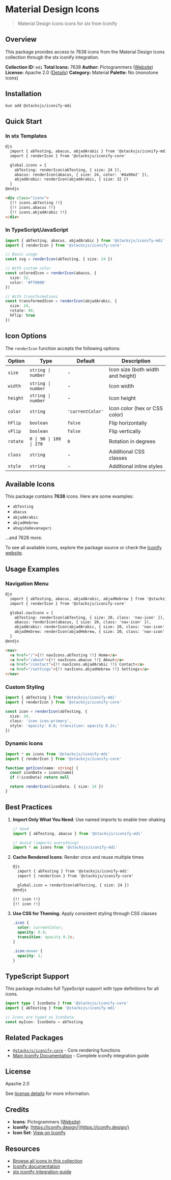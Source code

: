 # Material Design Icons

> Material Design Icons icons for stx from Iconify

## Overview

This package provides access to 7638 icons from the Material Design Icons collection through the stx iconify integration.

**Collection ID:** `mdi`
**Total Icons:** 7638
**Author:** Pictogrammers ([Website](https://github.com/Templarian/MaterialDesign))
**License:** Apache 2.0 ([Details](https://github.com/Templarian/MaterialDesign/blob/master/LICENSE))
**Category:** Material
**Palette:** No (monotone icons)

## Installation

```bash
bun add @stacksjs/iconify-mdi
```

## Quick Start

### In stx Templates

```html
@js
  import { abTesting, abacus, abjadArabic } from '@stacksjs/iconify-mdi'
  import { renderIcon } from '@stacksjs/iconify-core'

  global.icons = {
    abTesting: renderIcon(abTesting, { size: 24 }),
    abacus: renderIcon(abacus, { size: 24, color: '#4a90e2' }),
    abjadArabic: renderIcon(abjadArabic, { size: 32 })
  }
@endjs

<div class="icons">
  {!! icons.abTesting !!}
  {!! icons.abacus !!}
  {!! icons.abjadArabic !!}
</div>
```

### In TypeScript/JavaScript

```typescript
import { abTesting, abacus, abjadArabic } from '@stacksjs/iconify-mdi'
import { renderIcon } from '@stacksjs/iconify-core'

// Basic usage
const svg = renderIcon(abTesting, { size: 24 })

// With custom color
const coloredIcon = renderIcon(abacus, {
  size: 32,
  color: '#ff0000'
})

// With transformations
const transformedIcon = renderIcon(abjadArabic, {
  size: 24,
  rotate: 90,
  hFlip: true
})
```

## Icon Options

The `renderIcon` function accepts the following options:

| Option | Type | Default | Description |
|--------|------|---------|-------------|
| `size` | `string \| number` | - | Icon size (both width and height) |
| `width` | `string \| number` | - | Icon width |
| `height` | `string \| number` | - | Icon height |
| `color` | `string` | `'currentColor'` | Icon color (hex or CSS color) |
| `hFlip` | `boolean` | `false` | Flip horizontally |
| `vFlip` | `boolean` | `false` | Flip vertically |
| `rotate` | `0 \| 90 \| 180 \| 270` | `0` | Rotation in degrees |
| `class` | `string` | - | Additional CSS classes |
| `style` | `string` | - | Additional inline styles |

## Available Icons

This package contains **7638** icons. Here are some examples:

- `abTesting`
- `abacus`
- `abjadArabic`
- `abjadHebrew`
- `abugidaDevanagari`

...and 7628 more.

To see all available icons, explore the package source or check the [Iconify website](https://icon-sets.iconify.design/mdi/).

## Usage Examples

### Navigation Menu

```html
@js
  import { abTesting, abacus, abjadArabic, abjadHebrew } from '@stacksjs/iconify-mdi'
  import { renderIcon } from '@stacksjs/iconify-core'

  global.navIcons = {
    abTesting: renderIcon(abTesting, { size: 20, class: 'nav-icon' }),
    abacus: renderIcon(abacus, { size: 20, class: 'nav-icon' }),
    abjadArabic: renderIcon(abjadArabic, { size: 20, class: 'nav-icon' }),
    abjadHebrew: renderIcon(abjadHebrew, { size: 20, class: 'nav-icon' })
  }
@endjs

<nav>
  <a href="/">{!! navIcons.abTesting !!} Home</a>
  <a href="/about">{!! navIcons.abacus !!} About</a>
  <a href="/contact">{!! navIcons.abjadArabic !!} Contact</a>
  <a href="/settings">{!! navIcons.abjadHebrew !!} Settings</a>
</nav>
```

### Custom Styling

```typescript
import { abTesting } from '@stacksjs/iconify-mdi'
import { renderIcon } from '@stacksjs/iconify-core'

const icon = renderIcon(abTesting, {
  size: 24,
  class: 'icon icon-primary',
  style: 'opacity: 0.8; transition: opacity 0.2s;'
})
```

### Dynamic Icons

```typescript
import * as icons from '@stacksjs/iconify-mdi'
import { renderIcon } from '@stacksjs/iconify-core'

function getIcon(name: string) {
  const iconData = icons[name]
  if (!iconData) return null

  return renderIcon(iconData, { size: 24 })
}
```

## Best Practices

1. **Import Only What You Need**: Use named imports to enable tree-shaking
   ```typescript
   // Good
   import { abTesting, abacus } from '@stacksjs/iconify-mdi'

   // Avoid (imports everything)
   import * as icons from '@stacksjs/iconify-mdi'
   ```

2. **Cache Rendered Icons**: Render once and reuse multiple times
   ```html
   @js
     import { abTesting } from '@stacksjs/iconify-mdi'
     import { renderIcon } from '@stacksjs/iconify-core'

     global.icon = renderIcon(abTesting, { size: 24 })
   @endjs

   {!! icon !!}
   {!! icon !!}
   ```

3. **Use CSS for Theming**: Apply consistent styling through CSS classes
   ```css
   .icon {
     color: currentColor;
     opacity: 0.8;
     transition: opacity 0.2s;
   }

   .icon:hover {
     opacity: 1;
   }
   ```

## TypeScript Support

This package includes full TypeScript support with type definitions for all icons.

```typescript
import type { IconData } from '@stacksjs/iconify-core'
import { abTesting } from '@stacksjs/iconify-mdi'

// Icons are typed as IconData
const myIcon: IconData = abTesting
```

## Related Packages

- [`@stacksjs/iconify-core`](../iconify-core) - Core rendering functions
- [Main Iconify Documentation](../../docs/iconify.md) - Complete iconify integration guide

## License

Apache 2.0

See [license details](https://github.com/Templarian/MaterialDesign/blob/master/LICENSE) for more information.

## Credits

- **Icons**: Pictogrammers ([Website](https://github.com/Templarian/MaterialDesign))
- **Iconify**: [https://iconify.design/](https://iconify.design/)
- **Icon Set**: [View on Iconify](https://icon-sets.iconify.design/mdi/)

## Resources

- [Browse all icons in this collection](https://icon-sets.iconify.design/mdi/)
- [Iconify documentation](https://iconify.design/docs/)
- [stx iconify integration guide](../../docs/iconify.md)
